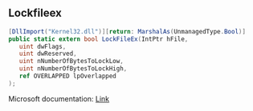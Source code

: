 ## Lockfileex

```csharp
[DllImport("Kernel32.dll")][return: MarshalAs(UnmanagedType.Bool)]
public static extern bool LockFileEx(IntPtr hFile,
   uint dwFlags,
   uint dwReserved,
   uint nNumberOfBytesToLockLow,
   uint nNumberOfBytesToLockHigh,
   ref OVERLAPPED lpOverlapped
);
```

Microsoft documentation: [Link](https://docs.microsoft.com/en-us/windows/win32/api/fileapi/nf-fileapi-lockfileex)
